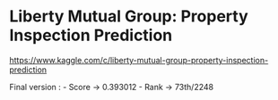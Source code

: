 Liberty Mutual Group: Property Inspection Prediction
==================================

https://www.kaggle.com/c/liberty-mutual-group-property-inspection-prediction

Final version :
	- Score -> 0.393012
	- Rank -> 73th/2248